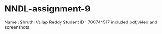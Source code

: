 # NNDL-assignment-9
Name : Shruthi Vallap Reddy
Student ID : 700744517
included pdf,video and screenshots
